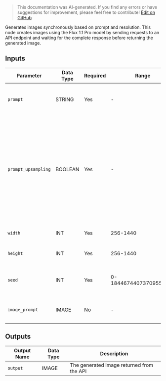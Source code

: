 > This documentation was AI-generated. If you find any errors or have suggestions for improvement, please feel free to contribute! [Edit on GitHub](https://github.com/Comfy-Org/embedded-docs/blob/main/comfyui_embedded_docs/docs/FluxProImageNode/en.md)

Generates images synchronously based on prompt and resolution. This node creates images using the Flux 1.1 Pro model by sending requests to an API endpoint and waiting for the complete response before returning the generated image.

## Inputs

| Parameter | Data Type | Required | Range | Description |
|-----------|-----------|----------|-------|-------------|
| `prompt` | STRING | Yes | - | Prompt for the image generation (default: empty string) |
| `prompt_upsampling` | BOOLEAN | Yes | - | Whether to perform upsampling on the prompt. If active, automatically modifies the prompt for more creative generation, but results are nondeterministic (same seed will not produce exactly the same result). (default: False) |
| `width` | INT | Yes | 256-1440 | Image width in pixels (default: 1024, step: 32) |
| `height` | INT | Yes | 256-1440 | Image height in pixels (default: 768, step: 32) |
| `seed` | INT | Yes | 0-18446744073709551615 | The random seed used for creating the noise. (default: 0) |
| `image_prompt` | IMAGE | No | - | Optional reference image to guide the generation |

## Outputs

| Output Name | Data Type | Description |
|-------------|-----------|-------------|
| `output` | IMAGE | The generated image returned from the API |
